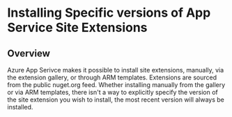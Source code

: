 # Installing Specific versions of App Service Site Extensions

## Overview
Azure App Serivce makes it possible to install site extensions, manually, via the extension gallery, or through ARM templates.  Extensions are sourced from the public nuget.org feed.  Whether installing manually from the gallery or via ARM templates, there isn't a way to explicitly specify the version of the site extension you wish to install, the most recent version will always be installed.
